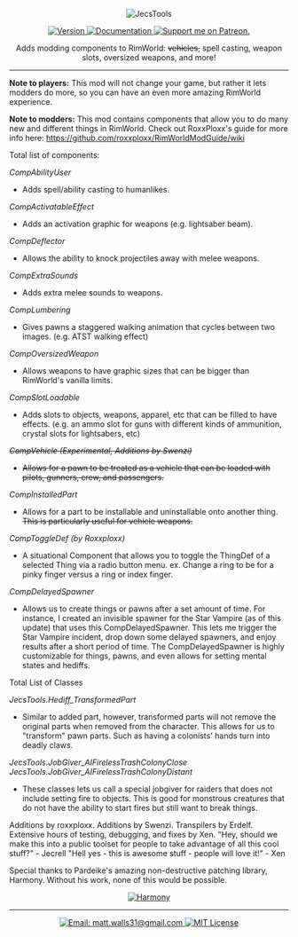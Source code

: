 <p align="center">
    <img src="About/Preview.png" alt="JecsTools" />
</p>

<p align="center">
  <a href="https://github.com/lbmaian/JecsTools/archive/steam.zip">
    <img src="https://img.shields.io/badge/dynamic/xml?color=4BC51D&label=version&query=%2FManifest%2Fversion&url=https%3A%2F%2Fraw.githubusercontent.com%2Flbmaian%2FJecsTools%2Fsteam%2FAbout%2FManifest.xml&style=flat" alt="Version" />
  </a>
  <a href="https://github.com/roxxploxx/RimWorldModGuide/wiki">
    <img src="https://img.shields.io/badge/documentation-Wiki-4BC51D.svg?style=flat" alt="Documentation" />
  </a>
  <a href="https://www.patreon.com/jecrell">
    <img src="https://img.shields.io/badge/support%20me%20on-Patreon-red.svg?style=flat" alt="Support me on Patreon." />
    </a>
</p>

<p align="center">
 Adds modding components to RimWorld: <del>vehicles,</del> spell casting, weapon slots, oversized weapons, and more!
</p>

<hr>

**Note to players:** This mod will not change your game, but rather it lets modders do more, so you can have an even more amazing RimWorld experience.

**Note to modders:** This mod contains components that allow you to do many new and different things in RimWorld. Check out RoxxPloxx's guide for more info here: https://github.com/roxxploxx/RimWorldModGuide/wiki

Total list of components:

*CompAbilityUser*
 - Adds spell/ability casting to humanlikes.

*CompActivatableEffect*
 - Adds an activation graphic for weapons (e.g. lightsaber beam).

*CompDeflector*
 - Allows the ability to knock projectiles away with melee weapons.

*CompExtraSounds*
 - Adds extra melee sounds to weapons.

*CompLumbering*
 - Gives pawns a staggered walking animation that cycles between two images. (e.g. ATST walking effect)

*CompOversizedWeapon*
 - Allows weapons to have graphic sizes that can be bigger than RimWorld's vanilla limits.

*CompSlotLoadable*
 - Adds slots to objects, weapons, apparel, etc that can be filled to have effects. (e.g. an ammo slot for guns with different kinds of ammunition, crystal slots for lightsabers, etc)

~~*CompVehicle (Experimental, Additions by Swenzi)*~~
 - ~~Allows for a pawn to be treated as a vehicle that can be loaded with pilots, gunners, crew, and passengers.~~

*CompInstalledPart*
 - Allows for a part to be installable and uninstallable onto another thing. ~~This is particularly useful for vehicle weapons.~~

*CompToggleDef (by Roxxploxx)*
 - A situational Component that allows you to toggle the ThingDef of a selected Thing via a radio button menu. ex. Change a ring to be for a pinky finger versus a ring or index finger.

*CompDelayedSpawner*
- Allows us to create things or pawns after a set amount of time. For instance, I created an invisible spawner for the Star Vampire (as of this update) that uses this CompDelayedSpawner. This lets me trigger the Star Vampire incident, drop down some delayed spawners, and enjoy results after a short period of time. The CompDelayedSpawner is highly customizable for things, pawns, and even allows for setting mental states and hediffs.

Total List of Classes

*JecsTools.Hediff_TransformedPart*
 - Similar to added part, however, transformed parts will not remove the original parts when removed from the character. This allows for us to "transform" pawn parts. Such as having a colonists' hands turn into deadly claws.

*JecsTools.JobGiver_AIFirelessTrashColonyClose*
*JecsTools.JobGiver_AIFirelessTrashColonyDistant*
 - These classes lets us call a special jobgiver for raiders that does not include setting fire to objects. This is good for monstrous creatures that do not have the ability to start fires but still want to break things.

Additions by roxxploxx.
Additions by Swenzi.
Transpilers by Erdelf.
Extensive hours of testing, debugging, and fixes by Xen.
"Hey, should we make this into a public toolset for people to take advantage of all this cool stuff?" - Jecrell
"Hell yes - this is awesome stuff - people will love it!" - Xen

Special thanks to Pardeike's amazing non-destructive patching library, Harmony. Without his work, none of this would be possible.
<p align="center">
  <a href="https://github.com/pardeike/Harmony">
    <img src="https://s24.postimg.org/58bl1rz39/logo.png" alt="Harmony" />
    </a>
</p>


<hr>

<p align="center">
  <a href="mailto:matt.walls31@gmail.com">
    <img src="https://img.shields.io/badge/email-matt.walls31@gmail.com-blue.svg?style=flat" alt="Email: matt.walls31@gmail.com" />
  </a>
  <a href="https://raw.githubusercontent.com/jecrell/JecsTools/master/LICENSE">
    <img src="https://img.shields.io/badge/license-MIT-lightgray.svg?style=flat" alt="MIT License" />
  </a>
</p>
